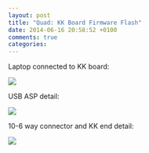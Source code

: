 ```yaml
---
layout: post
title: "Quad: KK Board Firmware Flash"
date: 2014-06-16 20:58:52 +0100
comments: true
categories: 
---
```


Laptop connected to KK board:

![](//files.ianrenton.com/sites/quadcopter/55.jpg)

USB ASP detail:

![](//files.ianrenton.com/sites/quadcopter/56.jpg)

10-6 way connector and KK end detail:

![](//files.ianrenton.com/sites/quadcopter/57.jpg)
